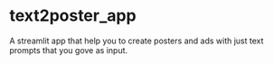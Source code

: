 # text2poster_app
A streamlit app that help you to create posters and ads with just text prompts that you gove as input.
